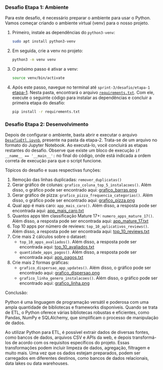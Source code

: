 ### Desafio Etapa 1: Ambiente

Para este desafio, é necessário preparar o ambiente para usar o Python. Vamos começar criando o ambiente virtual (venv) para o nosso projeto.

1. Primeiro, instale as dependências do `python3-venv`:

   ```bash
   sudo apt install python3-venv
   ```

2. Em seguida, crie a venv no projeto:

   ```bash
   python3 -m venv venv
   ```

3. O próximo passo é ativar a venv:

   ```bash
   source venv/bin/activate
   ```

4. Após este passo, navegue no terminal até `sprint-3/desafio/etapa-1` [etapa-1](../desafio/etapa-1). Nesta pasta, encontrará o arquivo [`requirements.txt`](../desafio/etapa-1/requirements.txt). Com ele, execute o seguinte código para instalar as dependências e concluir a primeira etapa do desafio:

   ```bash
   pip install -r requirements.txt
   ```

### Desafio Etapa 2: Desenvolvimento

Depois de configurar o ambiente, basta abrir e executar o arquivo  [`DesafioEtl.ipynb`](../desafio/etapa-2/DesafioEtl.ipynb), presente na pasta da etapa-2. Trata-se de um arquivo no formato do Jupyter Notebook. Ao executá-lo, você concluirá as etapas restantes do desafio. Observe que existe um bloco de execução `if __name__ == '__main__':` no final do código, onde está indicada a ordem correta de execução para que o script funcione.

Tópicos do desafio e suas respectivas funções:
1. Remoção das linhas duplicadas: `remover_duplicatas()`
2. Gerar gráfico de colunas: `grafico_coluna_top_5_instalacoes()`. Além disso, o gráfico pode ser encontrado aqui: [grafico_barras.png](../evidencias/grafico_barras.png)
3. Gerar gráfico de pizza: `grafico_pizza_frequencia_categorias()`. Além disso, o gráfico pode ser encontrado aqui: [grafico_pizza.png](../evidencias/grafico_pizza.png)
4. Qual app é mais caro: `app_mais_caro()`. Além disso, a resposta pode ser encontrada aqui: [app_mais_caro.txt](../desafio/etapa-2/app_mais_caro.txt)
5. Quantos apps têm classificação Mature 17+: `numero_apps_mature_17()`. Além disso, a resposta pode ser encontrada aqui: [app_mature_17.txt](../desafio/etapa-2/app_mature_17.txt)
6. Top 10 apps por número de reviews: `top_10_aplicativos_reviews()`. Além disso, a resposta pode ser encontrada aqui: [top_10_reviews.txt](../desafio/etapa-2/top_10_reviews.txt)
7. Crie mais 2 cálculos sobre o dataset:
    - `top_10_apps_avaliados()`. Além disso, a resposta pode ser encontrada aqui: [top_10_avaliados.txt](../desafio/etapa-2/top_10_avaliados.txt)
    - `quantidade_apps_pagos()`. Além disso, a resposta pode ser encontrada aqui: [app_pagos.txt](../desafio/etapa-2/app_pagos.txt)
8. Crie mais 2 formas gráficas:
    - `grafico_dispersao_app_updates()`. Além disso, o gráfico pode ser encontrado aqui: [grafico_dispersao.png](../evidencias/grafico_dispersao.png)
    - `grafico_linha_genero_instalacoes()`. Além disso, o gráfico pode ser encontrado aqui: [grafico_linha.png](../evidencias/grafico_linha.png)



Conclusão:

Python é uma linguagem de programação versátil e poderosa com uma ampla quantidade de bibliotecas e frameworks disponíveis. 
Quando se trata de ETL, o Python oferece várias bibliotecas robustas e eficientes, como Pandas, NumPy e SQLAlchemy, que simplificam o processo de manipulação de dados.

Ao utilizar Python para ETL, é possível extrair dados de diversas fontes, como bancos de dados, arquivos CSV e APIs da web, e depois transformá-los de acordo com os requisitos específicos do projeto. 
Essas transformações podem incluir limpeza de dados, agregação, filtragem e muito mais. Uma vez que os dados estejam preparados, podem ser carregados em diferentes destinos, como bancos de dados relacionais, data lakes ou data warehouses.
